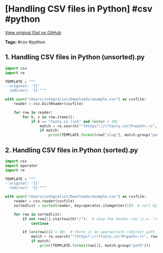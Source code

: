 # [Handling CSV files in Python] #csv #python

[View original Gist on GitHub](https://gist.github.com/Integralist/a0b1d9e31c9b2cdd25e9795b82dbcd37)

**Tags:** #csv #python

## 1. Handling CSV files in Python (unsorted).py

```python
import csv
import re

TEMPLATE = """
- original: '{}'
  redirect: '{}'"""

with open("/Users/integralist/Downloads/example.csv") as csvfile:
    reader = csv.DictReader(csvfile)

    for row in reader:
        for k, v in row.items():
            if k == "tasty.co link" and len(v) > 10:
                match = re.search("^(https?://)?tasty.co(?P<path>.+)", v)
                if match:
                    print(TEMPLATE.format(row["slug"], match.group("path")))
```

## 2. Handling CSV files in Python (sorted).py

```python
import csv
import operator
import re

TEMPLATE = """
- original: '{}'
  redirect: '{}'"""

with open("/Users/integralist/Downloads/example.csv") as csvfile:
    reader = csv.reader(csvfile)
    sortedlist = sorted(reader, key=operator.itemgetter(1))  # sort by column index 1 (i.e. "slug")

    for row in sortedlist:
        if not row[1].startswith("/"):  # skip the header row (i.e. "slug")
            continue

        if len(row[4]) > 10:  # there is an appropriate redirect path
            match = re.search("^(https?://)?tasty.co(?P<path>.+)", row[4])
            if match:
                print(TEMPLATE.format(row[1], match.group("path")))
```

